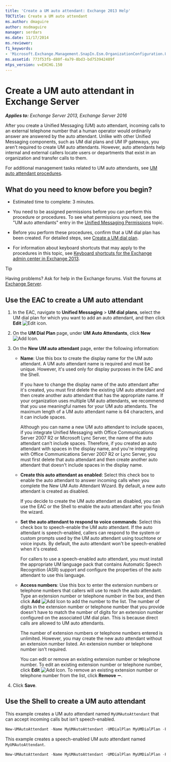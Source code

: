 ```yaml
---
title: 'Create a UM auto attendant: Exchange 2013 Help'
TOCTitle: Create a UM auto attendant
ms.author: dmaguire
author: msdmaguire
manager: serdars
ms.date: 11/17/2014
ms.reviewer: 
f1_keywords:
- 'Microsoft.Exchange.Management.SnapIn.Esm.OrganizationConfiguration.UnifiedMessaging.CreateAutoAttendantWizardForm.CreateAutoAttendantWizardPage'
ms.assetid: 773f53fb-d80f-4a79-8bd3-bd753942489f
mtps_version: v=EXCHG.150
---
```


# Create a UM auto attendant in Exchange Server

_**Applies to:** Exchange Server 2013, Exchange Server 2016_

After you create a Unified Messaging (UM) auto attendant, incoming calls to an external telephone number that a human operator would ordinarily answer are answered by the auto attendant. Unlike with other Unified Messaging components, such as UM dial plans and UM IP gateways, you aren't required to create UM auto attendants. However, auto attendants help internal and external callers locate users or departments that exist in an organization and transfer calls to them.

For additional management tasks related to UM auto attendants, see [UM auto attendant procedures](um-auto-attendant-procedures-exchange-2013-help.md).

## What do you need to know before you begin?

- Estimated time to complete: 3 minutes.

- You need to be assigned permissions before you can perform this procedure or procedures. To see what permissions you need, see the "UM auto attendants" entry in the [Unified Messaging Permissions](http://technet.microsoft.com/library/d326c3bc-8f33-434a-bf02-a83cc26a5498.aspx) topic.

- Before you perform these procedures, confirm that a UM dial plan has been created. For detailed steps, see [Create a UM dial plan](create-um-dial-plan-exchange-2013-help.md).

- For information about keyboard shortcuts that may apply to the procedures in this topic, see [Keyboard shortcuts for the Exchange admin center in Exchange 2013](keyboard-shortcuts-in-the-exchange-admin-center-2013-help.md).

> [!TIP]
> Having problems? Ask for help in the Exchange forums. Visit the forums at [Exchange Server](https://go.microsoft.com/fwlink/p/?linkId=60612).

## Use the EAC to create a UM auto attendant

1. In the EAC, navigate to **Unified Messaging** \> **UM dial plans**, select the UM dial plan for which you want to add an auto attendant, and then click **Edit** ![Edit icon](images/ITPro_EAC_EditIcon.gif).

2. On the **UM Dial Plan** page, under **UM Auto Attendants**, click **New** ![Add Icon](images/ITPro_EAC_AddIcon.gif).

3. On the **New UM auto attendant** page, enter the following information:

   - **Name**: Use this box to create the display name for the UM auto attendant. A UM auto attendant name is required and must be unique. However, it's used only for display purposes in the EAC and the Shell.

     If you have to change the display name of the auto attendant after it's created, you must first delete the existing UM auto attendant and then create another auto attendant that has the appropriate name. If your organization uses multiple UM auto attendants, we recommend that you use meaningful names for your UM auto attendants. The maximum length of a UM auto attendant name is 64 characters, and it can include spaces.

     Although you can name a new UM auto attendant to include spaces, if you integrate Unified Messaging with Office Communications Server 2007 R2 or Microsoft Lync Server, the name of the auto attendant can't include spaces. Therefore, if you created an auto attendant with spaces in the display name, and you're integrating with Office Communications Server 2007 R2 or Lync Server, you must first delete that auto attendant and then create another auto attendant that doesn't include spaces in the display name.

   - **Create this auto attendant as enabled**: Select this check box to enable the auto attendant to answer incoming calls when you complete the New UM Auto Attendant Wizard. By default, a new auto attendant is created as disabled.

     If you decide to create the UM auto attendant as disabled, you can use the EAC or the Shell to enable the auto attendant after you finish the wizard.

   - **Set the auto attendant to respond to voice commands**: Select this check box to speech-enable the UM auto attendant. If the auto attendant is speech-enabled, callers can respond to the system or custom prompts used by the UM auto attendant using touchtone or voice inputs. By default, the auto attendant won't be speech-enabled when it's created.

     For callers to use a speech-enabled auto attendant, you must install the appropriate UM language pack that contains Automatic Speech Recognition (ASR) support and configure the properties of the auto attendant to use this language.

   - **Access numbers**: Use this box to enter the extension numbers or telephone numbers that callers will use to reach the auto attendant. Type an extension number or telephone number in the box, and then click **Add** ![Add Icon](images/ITPro_EAC_AddIcon.gif) to add the number to the list. The number of digits in the extension number or telephone number that you provide doesn't have to match the number of digits for an extension number configured on the associated UM dial plan. This is because direct calls are allowed to UM auto attendants.

     The number of extension numbers or telephone numbers entered is unlimited. However, you may create the new auto attendant without an extension number listed. An extension number or telephone number isn't required.

     You can edit or remove an existing extension number or telephone number. To edit an existing extension number or telephone number, click **Edit** ![Add Icon](images/ITPro_EAC_AddIcon.gif). To remove an existing extension number or telephone number from the list, click **Remove** ![Remove icon](images/ITPro_EAC_RemoveIcon.gif).

4. Click **Save**.

## Use the Shell to create a UM auto attendant

This example creates a UM auto attendant named `MyUMAutoAttendant` that can accept incoming calls but isn't speech-enabled.

```powershell
New-UMAutoAttendant -Name MyUMAutoAttendant -UMDialPlan MyUMDialPlan -PilotIdentifierList 55000 -Enabled $false
```

This example creates a speech-enabled UM auto attendant named `MyUMAutoAttendant`.

```powershell
New-UMAutoAttendant -Name MyUMAutoAttendant -UMDialPlan MyUMDialPlan -PilotIdentifierList 56000,56100 -SpeechEnabled $true
```
